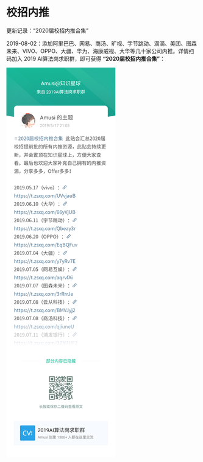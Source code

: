 # 校招内推

更新记录：“2020届校招内推合集”

2019-08-02：添加阿里巴巴、网易、商汤、旷视、字节跳动、滴滴、美团、图森未来、VIVO、OPPO、大疆、华为、海康威视、大华等几十家公司内推。详情扫码加入 2019 AI算法岗求职群，即可获得  **“2020届校招内推合集”**：

![](../img/2020届校招内推合集.png)